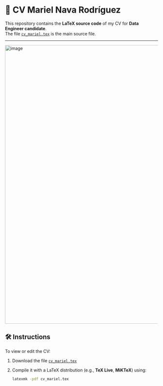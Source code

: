 # 📄 CV Mariel Nava Rodríguez

This repository contains the **LaTeX source code** of my CV for **Data Engineer candidate**.  
The file [`cv_mariel.tex`](./cv_mariel.tex) is the main source file.

---

<img width="1670" height="917" alt="image" src="https://github.com/user-attachments/assets/cf675108-d881-4ed2-a6e7-6ce6619490a9" />


## 🛠️ Instructions

To view or edit the CV:

1. Download the file [`cv_mariel.tex`](./cv_mariel.tex)  
2. Compile it with a LaTeX distribution (e.g., **TeX Live**, **MiKTeX**) using:

   ```bash
   latexmk -pdf cv_mariel.tex
